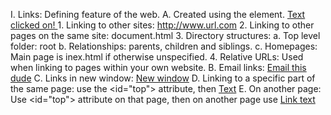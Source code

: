 I.  Links:  Defining feature of the web.
	A.  Created using the <a> element.  <a href="url"> Text clicked on! </a>
		1.  Linking to other sites: http://www.url.com
		2.  Linking to other pages on the same site: document.html
		3.  Directory structures:
			a.  Top level folder: root
			b.  Relationships: parents, children and siblings.
			c.  Homepages: Main page is inex.html if otherwise unspecified.
		4.  Relative URLs: Used when linking to pages within your own website.
	B.  Email links: <a href="mailto: e@mail.com"> Email this dude</a>
	C.  Links in new window: <a href="url" target="_blank">New window</a>
	D.  Linking to a specific part of the same page: use the <id="top"> attribute, then <a href="#top" >Text</a>
	E.  On another page: Use <id="top"> attribute on that page, then on another page use <a href="http://www.anotherpage.com/#top">Link text </a>
	